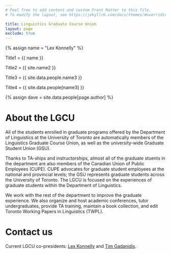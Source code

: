 ```yaml
---
# Feel free to add content and custom Front Matter to this file.
# To modify the layout, see https://jekyllrb.com/docs/themes/#overriding-theme-defaults

title: Linguistics Graduate Course Union
layout: page
exclude: true
---
```


{% assign name = "Lex Konnelly" %}

Title1 = {{ name }}

Title2 = {{ site.name2 }}

Title3 = {{ site.data.people.name3 }}

Title4 = {{ site.data.people[name3] }}

{% assign dave = site.data.people[page.author] %}

# About the LGCU

All of the students enrolled in graduate programs offered by the Department of
Linguistics at the University of Toronto are automatically members of the
Linguistics Graduate Course Union, as well as the university-wide Graduate
Student Union (GSU).

Thanks to TA-ships and instructorships, almost all of the graduate stuents in
the department are also members of the Canadian Union of Public Employees
(CUPE). CUPE advocates for graduate student employees at the national and
provincial levels; the GSU represents graduate students across the University of
Toronto. The LGCU is focused on the experiences of graduate students within the
Department of Linguistics.

We work with the rest of the department to improve the graduate experience. We
also organize and host academic conferences, tutor undergraduates, provide TA
training, maintain a book collection, and edit Toronto Working Papers in
Linguistics (TWPL).

# Contact us

Current LGCU co-presidents: [Lex Konnelly](https://www.linguistics.utoronto.ca/people/directories/graduate-students/lex-konnelly) and [Tim Gadanidis](https://www.linguistics.utoronto.ca/people/directories/graduate-students/timothy-gadanidis).
